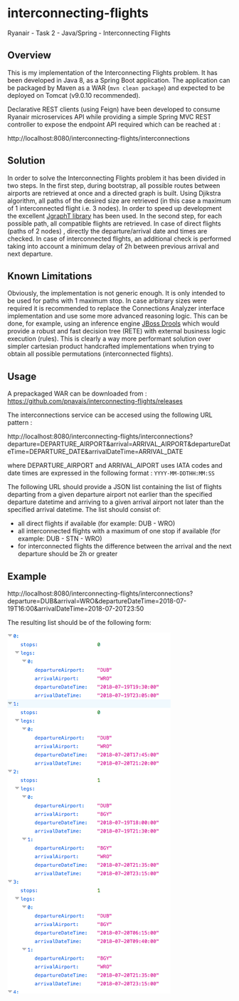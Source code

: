 # interconnecting-flights
Ryanair - Task 2 - Java/Spring - Interconnecting Flights

## Overview
This is my implementation of the Interconnecting Flights problem. It has been developed in Java 8, as a Spring Boot application. 
The application can be packaged by Maven as a WAR (`mvn clean package`) and expected to be deployed on Tomcat (v9.0.10 recommended).

Declarative REST clients (using Feign) have been developed to consume Ryanair microservices API while providing a simple Spring MVC REST controller to expose the endpoint API required which can be reached at : 

http://localhost:8080/interconnecting-flights/interconnections

## Solution
In order to solve the Interconnecting Flights problem it has been divided in two steps.
In the first step, during bootstrap, all possible routes between airports are retrieved at once and a directed graph is built. Using Djikstra algorithm, all paths of the desired size are retrieved (in this case a maximum of 1 interconnected flight i.e. 3 nodes). In order to speed up development the excellent [JgraphT library](https://jgrapht.org/) has been used. 
In the second step, for each possible path, all compatible flights are retrieved. In case of direct flights (paths of 2 nodes) , directly the departure/arrival date and times are checked.
In case of interconnected flights, an additional check is performed taking into account a minimum delay of 2h between previous arrival and next departure.

## Known Limitations
Obviously, the implementation is not generic enough. It is only intended to be used for paths with 1 maximum stop. In case arbitrary sizes were required it is recommended to replace the Connections Analyzer interface implementation and use some more advanced reasoning logic. This can be done, for example, using an inference engine [JBoss Drools](https://www.drools.org/) which would provide a robust and fast decision tree (RETE) with external business logic execution (rules). This is clearly a way more performant solution over simpler cartesian product handcrafted implementations when trying to obtain all possible permutations (interconnected flights). 

## Usage

A prepackaged WAR can be downloaded from : https://github.com/pnavais/interconnecting-flights/releases

The interconnections service can be accesed using the following URL pattern : 

http://localhost:8080/interconnecting-flights/interconnections?departure=DEPARTURE_AIRPORT&arrival=ARRIVAL_AIRPORT&departureDateTime=DEPARTURE_DATE&arrivalDateTime=ARRIVAL_DATE

where DEPARTURE_AIRPORT and ARRIVAL_AIPORT uses IATA codes
and date times are expressed in the following format : `YYYY-MM-DDTHH:MM:SS`

The following URL should provide a JSON list containing the list of flights departing from a given departure airport not earlier
than the specified departure datetime and arriving to a given arrival airport not later than the
specified arrival datetime. The list should consist of:
* all direct flights if available (for example: DUB - WRO)
* all interconnected flights with a maximum of one stop if available (for example: DUB - STN - WRO)
* for interconnected flights the difference between the arrival and the next departure should be 2h or greater

## Example
http://localhost:8080/interconnecting-flights/interconnections?departure=DUB&arrival=WRO&departureDateTime=2018-07-19T16:00&arrivalDateTime=2018-07-20T23:50

The resulting list should be of the following form:

![alt text](results-example.png "Example results")





